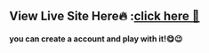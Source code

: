 <h2>View Live Site Here🔥 :<a href = "https://instagram-clone-react-25212.web.app/">click here 🚀</a></h2>
<h4>you can create a account and play with it!😋😉</h4>
